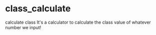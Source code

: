# class_calculate
calculate class
It's a calculator to calculate the class value of whatever number we input!
